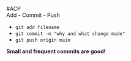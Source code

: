 #ACP    
Add - Commit - Push     


+ `git add filename`
+ `git commit -m "why and what change made"`
+ `git push origin main`


**Small and frequent commits are good!**




